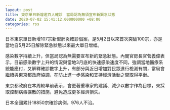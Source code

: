 ```yaml
---
layout: post
title: 東京單日新增逾百人確診　當局認為無須宣布新緊急狀態
date: 2020-07-02 15:41:12.000000000 +08:00
categories: rss
---
```


日本東京單日新增107宗新型肺炎確診個案，是5月2日以來首次突破100宗，亦是當地自5月25日解除緊急狀態以來最大單日增幅。

感染數字持續上升，但當局認為無需要宣布新的緊急狀態。內閣官房長官菅義偉表示，目前感染數字上升的情況與當地3月底的快速感染速度不同，強調當地醫療系統能應付，又解釋確診數字上升，有部分與近日增加對民眾進行檢測有關，當局會繼續與東京都政府協調，在防止進一步感染和支持經濟活動之間取得平衡。

東京都政府在本周較早前表示，會更著重專家的建議、減少以數字作為目標，來採取控制病毒擴散的措施，避免造成更多經濟損失。

日本全國累計18850宗確診病例，976人不治。
